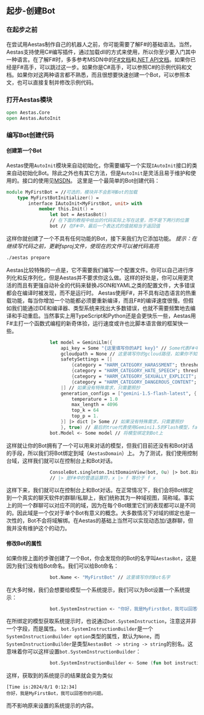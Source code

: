 ## 起步-创建Bot
### 在起步之前
在尝试用Aestas制作自己的机器人之前，你可能需要了解F#的基础语法。当然，Aestas支持使用C#编写插件，通过加载dll的方式来使用，所以你至少要入门其中一种语言。在了解F#时，多多参考MSDN中的[F#文档](https://learn.microsoft.com/zh-cn/dotnet/fsharp/what-is-fsharp)和[.NET API文档](https://learn.microsoft.com/zh-cn/dotnet/api/?view=net-8.0)。如果你已经是F#高手，可以跳过这一步。如果你是C#高手，可以参照C#的示例代码和文档。如果你对这两种语言都不熟悉，而且很想要快速创建一个Bot，可以参照本文，也可以直接复制并修改示例代码。
### 打开Aestas模块
```fsharp
open Aestas.Core
open Aestas.AutoInit
```
### 编写Bot创建代码
#### 创建第一个Bot
Aestas使用`AutoInit`模块来自动初始化，你需要编写一个实现`IAutoInit`接口的类来自动初始化Bot。除此之外也有其它方法，但是`AutoInit`是灵活且易于维护和使用的。接口的使用见[MSDN](https://learn.microsoft.com/zh-cn/dotnet/fsharp/language-reference/interfaces)。
这里是一个最简单的Bot创建代码：
```fsharp
module MyFirstBot = //可选的，模块并不会影响Bot的加载
    type MyFirstBotInitializer() =
        interface IAutoInit<MyFirstBot, unit> with
            member this.Init() =
                let bot = AestasBot()
                // 在下面的教程中给出的代码实际上写在这里，而不是下两行的位置
                bot // 在F#中，最后一个表达式的值就相当于返回值
```
这样你就创建了一个不具有任何功能的Bot，接下来我们为它添加功能。
*提示：在继续写代码之前，更新fsproj文件，使现在的文件可以被代码高亮*
```bash
./aestas prepare
```
Aestas比较特殊的一点是，它不需要我们编写一个配置文件。你可以自己进行序列化和反序列化，但是Aestas并不要求你这么做。这样的好处是，你可以用更灵活的而且有更强自动补全的代码来替换JSON和YAML之类的配置文件，大多错误都会在编译时被发现，而不是运行时。
Aestas使用F#，并不具有动态语言的热重载功能，每当你增加一个功能都必须要重新编译，而且F#的编译速度很慢。但假如我们能通过IDE和编译器、类型系统来找出大多数错误，也就不需要频繁地去编译和手动重启。当然事实上用TypeScript和Python还是会更快乐一些，Aestas用F#主打一个函数式编程的新奇体验，运行速度或许也比脚本语言做的框架快一些。
```fsharp
                let model = GeminiLlm({
                    api_key = Some "{这里填写你的API key}" // Some代表F#中的option，代表这个值是确定有值的可空值，参考python的Optional，C#的Nullable
                    gcloudpath = None // 这里填写你的gcloud路径，如果你不知道这是什么，就填None
                    safetySettings = [|
                        {category = "HARM_CATEGORY_HARASSMENT"; threshold = "BLOCK_SOME"}
                        {category = "HARM_CATEGORY_HATE_SPEECH"; threshold = "BLOCK_SOME"}
                        {category = "HARM_CATEGORY_SEXUALLY_EXPLICIT"; threshold = "BLOCK_SOME"}
                        {category = "HARM_CATEGORY_DANGEROUS_CONTENT"; threshold = "BLOCK_SOME"}
                    |] // 如果没有特殊需求，只需要照抄
                    generation_configs = ["gemini-1.5-flash-latest", {
                        temperature = 1.0
                        max_length = 4096
                        top_k = 64
                        top_p = 1.
                    }] |> dict |> Some // 如果没有特殊需求，只需要照抄
                    }, true) // 最后的true代表使用Gemini1.5的Flash模型，false则使用Pro模型
                bot.Model <- Some model // 将模型绑定到Bot上
```
这样就让你的Bot拥有了一个可以用来对话的模型，但我们目前还没有和Bot对话的手段，所以我们将Bot绑定到域（`AestasDomain`）上。
为了测试，我们使用控制台域，这样我们就可以在控制台上和Bot对话。
```fsharp
                ConsoleBot.singleton.InitDomainView(bot, 0u) |> bot.BindDomain // 0u是控制台域的域ID，它可能且仅可能是0
                // |> 是F#中的管道运算符，x |> f 等价于 f x
```
这样下来，我们就可以在控制台上和Bot对话。在正常情况下，我们会将Bot绑定到一个真实的聊天软件的群聊/私聊上，我们统称其为一种域视图，简称域。事实上的同一个群聊可以对应不同的域，因为在每个Bot眼里它们的表现都可以是不同的。因此域是一个仅对于单个Bot有意义的概念。大多数情况下对域的绑定也是一次性的，Bot不会将域解绑。在Aestas的基础上当然可以实现动态加/退群聊，但我并没有维护这个的动力。
#### 修改Bot的属性
如果你按上面的步骤创建了一个Bot，你会发现你的Bot的名字叫`AestasBot`，这是因为我们没有给Bot命名。我们可以给Bot命名：
```fsharp
                bot.Name <- "MyFirstBot" // 这里填写你的Bot名字
```
在大多时候，我们会想要给模型一个系统提示，我们可以为Bot设置一个系统提示：
```fsharp
                bot.SystemInstruction <- "你好，我是MyFirstBot，我可以回答你的问题。" // 这里填写你的系统提示
```
在所绑定的模型获取系统提示时，也说通过`bot.SystemInstruction`，注意这并非一个字段，而是属性。
`bot.SystemInstructionBuilder`是一个`SystemInstructionBuilder option`类型的属性，默认为`None`，而`SystemInstructionBuilder`是类型`AestasBot -> string -> string`的别名。这意味着你可以这样设置`bot.SystemInstructionBuilder`：
```fsharp
                bot.SystemInstructionBuilder <- Some (fun bot instruction -> $"[Time is:{System.DateTime.Now}]\n{instruction}")
```
这样，获取到的系统提示的结果就会变为类似
```
[Time is:2024/8/1 0:12:34]
你好，我是MyFirstBot，我可以回答你的问题。
```
而不影响原来设置的系统提示的内容。